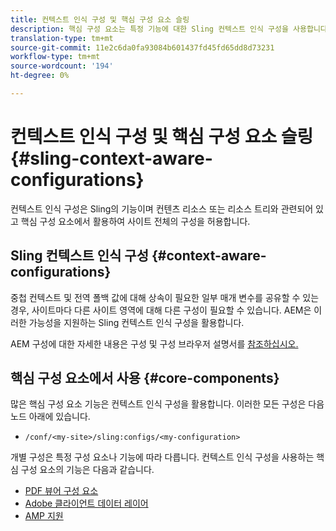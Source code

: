 ```yaml
---
title: 컨텍스트 인식 구성 및 핵심 구성 요소 슬링
description: 핵심 구성 요소는 특정 기능에 대한 Sling 컨텍스트 인식 구성을 사용합니다
translation-type: tm+mt
source-git-commit: 11e2c6da0fa93084b601437fd45fd65dd8d73231
workflow-type: tm+mt
source-wordcount: '194'
ht-degree: 0%

---
```



# 컨텍스트 인식 구성 및 핵심 구성 요소 슬링 {#sling-context-aware-configurations}

컨텍스트 인식 구성은 Sling의 기능이며 컨텐츠 리소스 또는 리소스 트리와 관련되어 있고 핵심 구성 요소에서 활용하여 사이트 전체의 구성을 허용합니다.

## Sling 컨텍스트 인식 구성 {#context-aware-configurations}

중첩 컨텍스트 및 전역 폴백 값에 대해 상속이 필요한 일부 매개 변수를 공유할 수 있는 경우, 사이트마다 다른 사이트 영역에 대해 다른 구성이 필요할 수 있습니다. AEM은 이러한 가능성을 지원하는 Sling 컨텍스트 인식 구성을 활용합니다.

AEM 구성에 대한 자세한 내용은 구성 및 구성 브라우저 설명서를 [참조하십시오.](https://docs.adobe.com/content/help/en/experience-manager-cloud-service/implementing/developing/configurations.html)

## 핵심 구성 요소에서 사용 {#core-components}

많은 핵심 구성 요소 기능은 컨텍스트 인식 구성을 활용합니다. 이러한 모든 구성은 다음 노드 아래에 있습니다.

* `/conf/<my-site>/sling:configs/<my-configuration>`

개별 구성은 특정 구성 요소나 기능에 따라 다릅니다. 컨텍스트 인식 구성을 사용하는 핵심 구성 요소의 기능은 다음과 같습니다.

* [PDF 뷰어 구성 요소](https://github.com/adobe/aem-core-wcm-components/tree/master/content/src/content/jcr_root/apps/core/wcm/components/pdfviewer/v1/pdfviewer#context-aware-config)
* [Adobe 클라이언트 데이터 레이어](/help/developing/data-layer/overview.md#installation-activation)
* [AMP 지원](https://github.com/adobe/aem-core-wcm-components/tree/master/extensions/amp)
